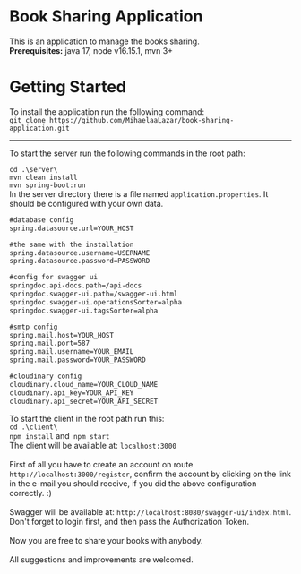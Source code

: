 # Book Sharing Application

This is an application to manage the books sharing.
<br>
<b>Prerequisites:</b> java 17, node v16.15.1, mvn 3+  


# Getting Started

To install the application run the following command: 
<br>
`git clone https://github.com/MihaelaaLazar/book-sharing-application.git` 
<br>
<hr>
To start the server run the following commands in the root path: 
<br>

`cd .\server\ `
<br>
`mvn clean install` 
<br>
`mvn spring-boot:run`
<br>
In the server directory there is a file named `application.properties`. It should be configured with your own data. 
```xml
#database config
spring.datasource.url=YOUR_HOST

#the same with the installation
spring.datasource.username=USERNAME
spring.datasource.password=PASSWORD

#config for swagger ui
springdoc.api-docs.path=/api-docs
springdoc.swagger-ui.path=/swagger-ui.html
springdoc.swagger-ui.operationsSorter=alpha
springdoc.swagger-ui.tagsSorter=alpha

#smtp config
spring.mail.host=YOUR_HOST
spring.mail.port=587
spring.mail.username=YOUR_EMAIL
spring.mail.password=YOUR_PASSWORD

#cloudinary config
cloudinary.cloud_name=YOUR_CLOUD_NAME
cloudinary.api_key=YOUR_API_KEY
cloudinary.api_secret=YOUR_API_SECRET
```

To start the client in the root path run this:
<br>
`cd .\client\`
<br>
`npm install` and` npm start`
<br>
The client will be available at: `localhost:3000`
<br>
<br>
First of all you have to create an account on route `http://localhost:3000/register`, confirm the account by clicking on the link in the e-mail you should receive, if you did the above configuration correctly. :) 
<br>
<br>
Swagger will be available at: `http://localhost:8080/swagger-ui/index.html`. Don't forget to login first, and then pass the Authorization Token.
<br>
<br>
Now you are free to share your books with anybody.
<br>
<br>
All suggestions and improvements are welcomed. 



